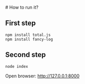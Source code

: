 # How to run it?

## First step

```
npm install total.js
npm install fancy-log
```

## Second step

```
node index
```

Open browser: <http://127.0.0.1:8000>